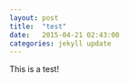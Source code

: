 ```yaml
---
layout: post
title:  "test"
date:   2015-04-21 02:43:00
categories: jekyll update
---
```


This is a test!
